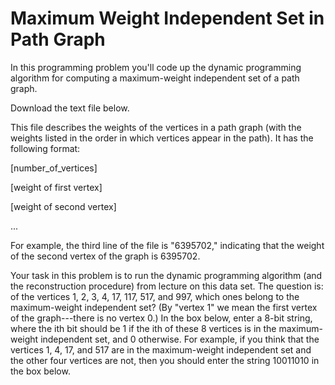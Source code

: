 # Maximum Weight Independent Set in Path Graph

In this programming problem you'll code up the dynamic programming algorithm for computing a maximum-weight independent set of a path graph. 

Download the text file below.

This file describes the weights of the vertices in a path graph (with the weights listed in the order in which vertices appear in the path). It has the following format:

[number_of_vertices]

[weight of first vertex]

[weight of second vertex]

...

For example, the third line of the file is "6395702," indicating that the weight of the second vertex of the graph is 6395702. 

Your task in this problem is to run the dynamic programming algorithm (and the reconstruction procedure) from lecture on this data set.  The question is: of the vertices 1, 2, 3, 4, 17, 117, 517, and 997, which ones belong to the maximum-weight independent set?  (By "vertex 1" we mean the first vertex of the graph---there is no vertex 0.)   In the box below, enter a 8-bit string, where the ith bit should be 1 if the ith of these 8 vertices is in the maximum-weight independent set, and 0 otherwise. For example, if you think that the vertices 1, 4, 17, and 517 are in the maximum-weight independent set and the other four vertices are not, then you should enter the string 10011010 in the box below.